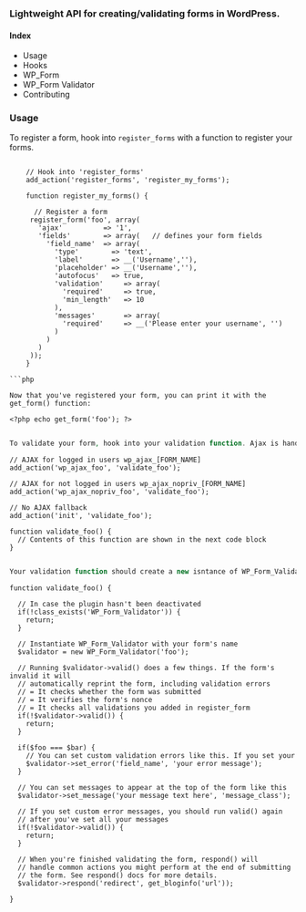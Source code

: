 ### Lightweight API for creating/validating forms in WordPress.

#### Index

* Usage
* Hooks
* WP_Form
* WP_Form Validator
* Contributing

### Usage

To register a form, hook into `register_forms` with a function to register your forms.

```

    // Hook into 'register_forms'
    add_action('register_forms', 'register_my_forms');

    function register_my_forms() {

      // Register a form
     register_form('foo', array(
       'ajax'          => '1',
       'fields'        => array(   // defines your form fields
         'field_name'  => array(
           'type'        => 'text',
           'label'       => __('Username',''),
           'placeholder' => __('Username',''),
           'autofocus'   => true,
           'validation'     => array(
             'required'     => true,
             'min_length'   => 10
           ),
           'messages'       => array(
             'required'     => __('Please enter your username', '')
           )
         )
       )
     ));
    }

```php

Now that you've registered your form, you can print it with the get_form() function:

```
    <?php echo get_form('foo'); ?>
```php

To validate your form, hook into your validation function. Ajax is handled automatically if you set ajax => 1 when you called register_form.

```
    // AJAX for logged in users wp_ajax_[FORM_NAME]
    add_action('wp_ajax_foo', 'validate_foo');

    // AJAX for not logged in users wp_ajax_nopriv_[FORM_NAME]
    add_action('wp_ajax_nopriv_foo', 'validate_foo');

    // No AJAX fallback
    add_action('init', 'validate_foo');

    function validate_foo() {
      // Contents of this function are shown in the next code block
    }

```php

Your validation function should create a new isntance of WP_Form_Validator, and there are a few basic functions you'll want to call.

```

    function validate_foo() {

      // In case the plugin hasn't been deactivated
      if(!class_exists('WP_Form_Validator')) {
        return;
      }

      // Instantiate WP_Form_Validator with your form's name
      $validator = new WP_Form_Validator('foo');

      // Running $validator->valid() does a few things. If the form's invalid it will
      // automatically reprint the form, including validation errors
      // = It checks whether the form was submitted
      // = It verifies the form's nonce
      // = It checks all validations you added in register_form
      if(!$validator->valid()) {
        return;
      }

      if($foo === $bar) {
        // You can set custom validation errors like this. If you set your
        $validator->set_error('field_name', 'your error message');
      }

      // You can set messages to appear at the top of the form like this
      $validator->set_message('your message text here', 'message_class');

      // If you set custom error messages, you should run valid() again
      // after you've set all your messages
      if(!$validator->valid()) {
        return;
      }

      // When you're finished validating the form, respond() will
      // handle common actions you might perform at the end of submitting
      // the form. See respond() docs for more details.
      $validator->respond('redirect', get_bloginfo('url'));

    }

```php
